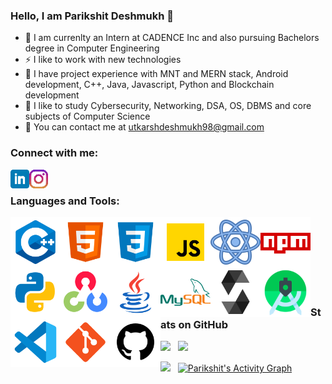 ### Hello, I am Parikshit Deshmukh 👋 

- 🌱 I am currenlty an Intern at CADENCE Inc and also pursuing Bachelors degree in Computer Engineering
- ⚡ I like to work with new technologies
- 🔭 I have project experience with MNT and MERN stack, Android development, C++, Java, Javascript, Python and Blockchain development
- 📝 I like to study Cybersecurity, Networking, DSA, OS, DBMS and core subjects of Computer Science
- 👯 You can contact me at [utkarshdeshmukh98@gmail.com][email]

### Connect with me:

[<img align="left" alt=" | LinkedIn" width="30px" src="https://github.com/SaurabhParate04/SaurabhParate04/blob/master/icons/linkedin.png?raw=true" />][linkedin]
[<img align="left" alt=" | Instagram" width="30px" src="https://github.com/SaurabhParate04/SaurabhParate04/blob/master/icons/instagram.png?raw=true" />][instagram]

<br/>

### Languages and Tools:

<img align="left" alt="C++" width="80px" src="https://github.com/SaurabhParate04/SaurabhParate04/blob/master/icons/icons8-c++-144.png?raw=true" />
<img align="left" alt="HTML5" width="80px" src="https://github.com/SaurabhParate04/SaurabhParate04/blob/master/icons/icons8-html-5-144.png?raw=true" />
<img align="left" alt="CSS3" width="80px" src="https://github.com/SaurabhParate04/SaurabhParate04/blob/master/icons/icons8-css3-144.png?raw=true" />
<img align="left" alt="JavaScript" width="80px" src="https://github.com/SaurabhParate04/SaurabhParate04/blob/master/icons/icons8-javascript-144.png?raw=true" />
<img align="left" alt="React" width="80px" src="https://github.com/SaurabhParate04/SaurabhParate04/blob/master/icons/icons8-react-160.png?raw=true" />
<img align="left" alt="NPM" width="80px" src="https://github.com/SaurabhParate04/SaurabhParate04/blob/master/icons/icons8-npm-144.png?raw=true" />
<img align="left" alt="Python" width="80px" src="https://github.com/SaurabhParate04/SaurabhParate04/blob/master/icons/icons8-python-144.png?raw=true" />
<img align="left" alt="OpenCV" width="80px" src="https://github.com/SaurabhParate04/SaurabhParate04/blob/master/icons/icons8-opencv-144.png?raw=true" />
<img align="left" alt="Java" width="80px" src="https://github.com/SaurabhParate04/SaurabhParate04/blob/master/icons/icons8-java-144.png?raw=true" />
<img align="left" alt="MySQL" width="80px" src="https://github.com/SaurabhParate04/SaurabhParate04/blob/master/icons/icons8-mysql-logo-144.png?raw=true" />
<img align="left" alt="Solidity" width="80px" src="https://github.com/SaurabhParate04/SaurabhParate04/blob/master/icons/file_type_light_solidity_icon_130436.png?raw=true" />
<img align="left" alt="Android Studio" width="80px" src="https://github.com/SaurabhParate04/SaurabhParate04/blob/master/icons/icons8-android-studio-240.png?raw=true" />
<img align="left" alt="Visual Studio Code" width="80px" src="https://github.com/SaurabhParate04/SaurabhParate04/blob/master/icons/icons8-visual-studio-code-2019-144.png?raw=true" />
<img align="left" alt="Git" width="80px" src="https://github.com/SaurabhParate04/SaurabhParate04/blob/master/icons/icons8-git-144.png?raw=true" />
<img align="left" alt="GitHub" width="80px" src="https://github.com/SaurabhParate04/SaurabhParate04/blob/master/icons/icons8-github-128.png?raw=true" />

<br/> <br/> <br/> <br/> <br/> <br/> <br/>

### Stats on GitHub
<a href="https://github.com/vesper85"><img height="160px" src="https://github-readme-stats.vercel.app/api?username=vesper85&show_icons=true&count_private=true&theme=github_dark"></a> &nbsp; <a href="https://github.com/vesper85"><img height="160px" src="https://github-readme-streak-stats.herokuapp.com/?user=vesper85&theme=algolia"/></a>

<a href="https://github.com/vesper85"><img height="163px" src="https://github-readme-stats.vercel.app/api/top-langs/?username=vesper85&layout=compact&theme=algolia"/></a> &nbsp; <a href="https://github.com/vesper85"><img height="163px" alt="Parikshit's Activity Graph" src="https://activity-graph.herokuapp.com/graph?username=vesper85&custom_title=Parikshit's%20Contribution%20Graph%20(Last%2030%20Days)&theme=react-dark" /></a>


[instagram]: https://www.instagram.com/dev_wizard/
[linkedin]: https://www.linkedin.com/in/parikshit-deshmukh-a717091a3/
[email]: mailto:utkarshdeshmukh98@gmail.com
